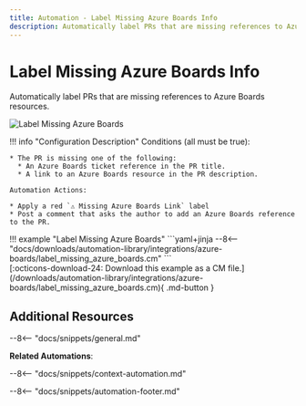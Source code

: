 ```yaml
---
title: Automation - Label Missing Azure Boards Info
description: Automatically label PRs that are missing references to Azure Boards resources.
---
```

# Label Missing Azure Boards Info
<!-- --8<-- [start:example]-->
Automatically label PRs that are missing references to Azure Boards resources.

![Label Missing Azure Boards](/automations/label-missing-project-tracker/label-missing-project-tracker.png)

!!! info "Configuration Description"
    Conditions (all must be true):

    * The PR is missing one of the following:
      * An Azure Boards ticket reference in the PR title.
      * A link to an Azure Boards resource in the PR description.

    Automation Actions:

    * Apply a red `⚠️ Missing Azure Boards Link` label
    * Post a comment that asks the author to add an Azure Boards reference to the PR.

<div class="automationExample" markdown="1">
!!! example "Label Missing Azure Boards"
    ```yaml+jinja
    --8<-- "docs/downloads/automation-library/integrations/azure-boards/label_missing_azure_boards.cm"
    ```
    <div class="result" markdown>
      <span>
      [:octicons-download-24: Download this example as a CM file.](/downloads/automation-library/integrations/azure-boards/label_missing_azure_boards.cm){ .md-button }
      </span>
    </div>
</div>
<!-- --8<-- [end:example]-->

## Additional Resources

--8<-- "docs/snippets/general.md"

**Related Automations**:

--8<-- "docs/snippets/context-automation.md"

--8<-- "docs/snippets/automation-footer.md"